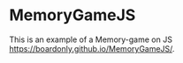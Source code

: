 # MemoryGameJS

This is an example of a Memory-game on JS 
https://boardonly.github.io/MemoryGameJS/.
